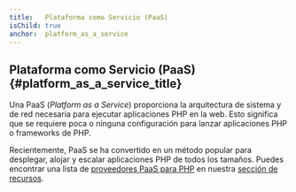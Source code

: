 ```yaml
---
title:   Plataforma como Servicio (PaaS)
isChild: true
anchor:  platform_as_a_service
---
```


## Plataforma como Servicio (PaaS) {#platform_as_a_service_title}

Una PaaS (_Platform as a Service_) proporciona la arquitectura de sistema y de red necesaria para ejecutar aplicaciones PHP en la web.
Esto significa que se requiere poca o ninguna configuración para lanzar aplicaciones PHP o frameworks de PHP.

Recientemente, PaaS se ha convertido en un método popular para desplegar, alojar y escalar aplicaciones PHP de todos los tamaños.
Puedes encontrar una lista de [proveedores PaaS para PHP](#php_paas_providers) en nuestra [sección de recursos](#resources).